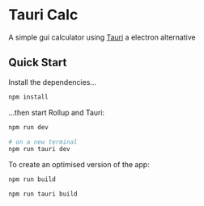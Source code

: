 # Tauri Calc

A simple gui calculator using [Tauri](https://tauri.studio/) a electron alternative

## Quick Start

Install the dependencies...

```sh
npm install
```

...then start Rollup and Tauri:

```sh
npm run dev

# on a new terminal
npm run tauri dev
```

To create an optimised version of the app:

```sh
npm run build

npm run tauri build
```
